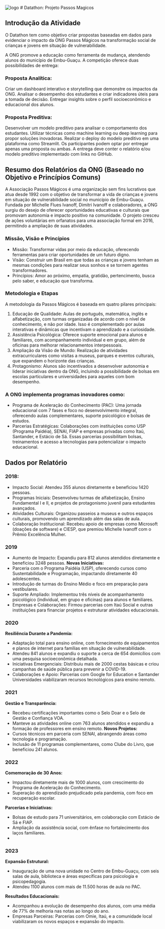 

![logo](https://github.com/user-attachments/assets/cf81b6e0-f4b2-4403-9020-2e0199172c06) # Datathon: Projeto Passos Magicos


## Introdução da Atividade

O Datathon tem como objetivo criar propostas baseadas em dados para evidenciar o impacto da ONG Passos Mágicos na transformação social de crianças e jovens em situação de vulnerabilidade.

A ONG promove a educação como ferramenta de mudança, atendendo alunos do município de Embu-Guaçu. A competição oferece duas possibilidades de entrega:

### Proposta Analítica:

Criar um dashboard interativo e storytelling que demonstre os impactos da ONG.
Analisar o desempenho dos estudantes e criar indicadores úteis para a tomada de decisão.
Entregar insights sobre o perfil socioeconômico e educacional dos alunos.

### Proposta Preditiva:

Desenvolver um modelo preditivo para analisar o comportamento dos estudantes.
Utilizar técnicas como machine learning ou deep learning para propor soluções inovadoras.
Realizar o deploy do modelo preditivo em uma plataforma como Streamlit.
Os participantes podem optar por entregar apenas uma proposta ou ambas. A entrega deve conter o relatório e/ou modelo preditivo implementado com links no GitHub.


## Resumo dos Relatórios da ONG (Baseado no Objetivo e Princípios Comuns)

A Associação Passos Mágicos é uma organização sem fins lucrativos que atua desde 1992 com o objetivo de transformar a vida de crianças e jovens em situação de vulnerabilidade social no município de Embu-Guaçu. Fundada por Michelle Flues Ivanoff, Dimitri Ivanoff e colaboradores, a ONG surgiu do desejo de oferecer oportunidades educativas e culturais que promovam autonomia e impacto positivo na comunidade. O projeto cresceu de ações voluntárias em orfanatos para uma associação formal em 2016, permitindo a ampliação de suas atividades.

### **Missão, Visão e Princípios**

* Missão: Transformar vidas por meio da educação, oferecendo ferramentas para criar oportunidades de um futuro digno.
* Visão: Construir um Brasil em que todas as crianças e jovens tenham as mesmas condições para realizar seus sonhos e se tornem agentes transformadores.
* Princípios: Amor ao próximo, empatia, gratidão, pertencimento, busca pelo saber, e educação que transforma.

### **Metodologia e Etapas**

A metodologia da Passos Mágicos é baseada em quatro pilares principais:

1. Educação de Qualidade: Aulas de português, matemática, inglês e alfabetização, com turmas organizadas de acordo com o nível de conhecimento, e não por idade. Isso é complementado por aulas interativas e dinâmicas que incentivam o aprendizado e a curiosidade.
2. Assistência Psicológica: Oferece suporte emocional para alunos e familiares, com acompanhamento individual e em grupo, além de oficinas para melhorar relacionamentos interpessoais.
3. Ampliação da Visão de Mundo: Realização de atividades extracurriculares como visitas a museus, parques e eventos culturais, que expandem o horizonte das crianças.
4. Protagonismo: Alunos são incentivados a desenvolver autonomia e liderar iniciativas dentro da ONG, incluindo a possibilidade de bolsas em escolas particulares e universidades para aqueles com bom desempenho.

### **A ONG implementa programas inovadores como:**

* Programa de Aceleração do Conhecimento (PAC): Uma jornada educacional com 7 fases e foco no desenvolvimento integral, oferecendo aulas complementares, suporte psicológico e bolsas de estudos.
* Parcerias Estratégicas: Colaborações com instituições como USP (Programa Paidéia), SENAI, FIAP e empresas privadas como Itaú, Santander, e Estácio de Sá. Essas parcerias possibilitam bolsas, treinamentos e acesso a tecnologias para potencializar o impacto educacional.

## Dados por Relatório

### **2018:**
* Impacto Social: Atendeu 355 alunos diretamente e beneficiou 1420 pessoas.
* Programas Iniciais: Desenvolveu turmas de alfabetização, Ensino Fundamental I e II, e projetos de protagonismo juvenil para estudantes avançados.
* Atividades Culturais: Organizou passeios a museus e outros espaços culturais, promovendo um aprendizado além das salas de aula.
* Colaboração Institucional: Recebeu apoio de empresas como Microsoft (doações de software) e CIESP, que premiou Michelle Ivanoff com o Prêmio Excelência Mulher​.

### **2019**
* Aumento de Impacto: Expandiu para 812 alunos atendidos diretamente e beneficiou 3248 pessoas.
**Novas Iniciativas:**
* Parceria com o Programa Paidéia (USP), oferecendo cursos como Sustentabilidade e Programação, impactando diretamente 40 adolescentes.
* Introdução de turmas do Ensino Médio e foco em preparação para vestibulares.
* Suporte Ampliado: Implementou três níveis de acompanhamento psicológico (individual, em grupo e oficinas) para alunos e familiares​.
* Empresas e Colaborações: Firmou parcerias com Itaú Social e outras instituições para financiar projetos e estruturar atividades educacionais.

### **2020**
**Resiliência Durante a Pandemia:**
* Adaptação total para ensino online, com fornecimento de equipamentos e planos de internet para famílias em situação de vulnerabilidade.
* Atendeu 841 alunos e expandiu o suporte a cerca de 654 domicílios com uma pesquisa socioeconômica detalhada.
* Iniciativas Emergenciais: Distribuiu mais de 2000 cestas básicas e criou campanhas de saúde pública para prevenir a COVID-19.
* Colaborações e Apoio: Parcerias com Google for Education e Santander Universidades viabilizaram recursos tecnológicos para ensino remoto​.

### **2021**
**Gestão e Transparência:**
* Recebeu certificações importantes como o Selo Doar e o Selo de Gestão e Confiança VOA.
* Manteve as atividades online com 763 alunos atendidos e expandiu a formação de professores em ensino remoto.
**Novos Projetos:**
* Cursos técnicos em parceria com SENAI, abrangendo áreas como tecnologia e programação.
* Inclusão de 11 programas complementares, como Clube do Livro, que beneficiou 241 alunos​.

### **2022**
**Comemoração de 30 Anos:**
* Impactou diretamente mais de 1000 alunos, com crescimento do Programa de Aceleração do Conhecimento.
* Superação do aprendizado prejudicado pela pandemia, com foco em recuperação escolar.

**Parcerias e Iniciativas:**
* Bolsas de estudo para 71 universitários, em colaboração com Estácio de Sá e FIAP.
* Ampliação da assistência social, com ênfase no fortalecimento dos laços familiares​.
* 
### **2023**
**Expansão Estrutural:**
* Inauguração de uma nova unidade no Centro de Embu-Guaçu, com seis salas de aula, biblioteca e áreas específicas para psicologia e psicopedagogia.
* Atendeu 1100 alunos com mais de 11.500 horas de aula no PAC.
  
**Resultados Educacionais:**
* Acompanhou a evolução de desempenho dos alunos, com uma média de 77% de melhoria nas notas ao longo do ano.
* Empresas Parceiras: Parcerias com Omie, Itaú, e a comunidade local viabilizaram os novos espaços e expansão do impacto​.
